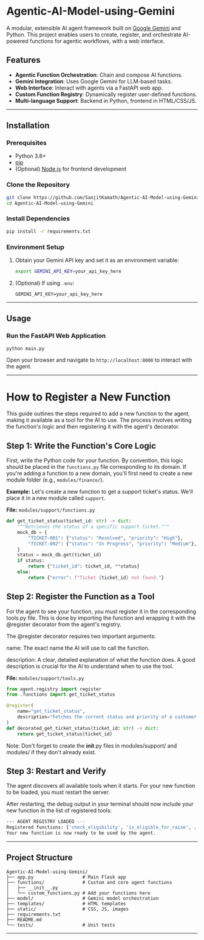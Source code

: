 # Agentic-AI-Model-using-Gemini

A modular, extensible AI agent framework built on [Google Gemini](https://deepmind.google/technologies/gemini/) and Python. This project enables users to create, register, and orchestrate AI-powered functions for agentic workflows, with a web interface.

## Features

- **Agentic Function Orchestration**: Chain and compose AI functions.
- **Gemini Integration**: Uses Google Gemini for LLM-based tasks.
- **Web Interface**: Interact with agents via a FastAPI web app.
- **Custom Function Registry**: Dynamically register user-defined functions.
- **Multi-language Support**: Backend in Python, frontend in HTML/CSS/JS.

---

## Installation

### Prerequisites

- Python 3.8+
- [pip](https://pip.pypa.io/en/stable/)
- (Optional) [Node.js](https://nodejs.org/) for frontend development

### Clone the Repository

```bash
git clone https://github.com/SanjitKamath/Agentic-AI-Model-using-Gemini.git
cd Agentic-AI-Model-using-Gemini
```

### Install Dependencies

```bash
pip install -r requirements.txt
```

### Environment Setup

1. Obtain your Gemini API key and set it as an environment variable:

   ```bash
   export GEMINI_API_KEY=your_api_key_here
   ```

2. (Optional) If using `.env`:

   ```
   GEMINI_API_KEY=your_api_key_here
   ```

---

## Usage

### Run the FastAPI Web Application

```bash
python main.py
```

Open your browser and navigate to `http://localhost:8000` to interact with the agent.

---

# How to Register a New Function

This guide outlines the steps required to add a new function to the agent, making it available as a tool for the AI to use. The process involves writing the function's logic and then registering it with the agent's decorator.


## Step 1: Write the Function's Core Logic

First, write the Python code for your function. By convention, this logic should be placed in the `functions.py` file corresponding to its domain. If you're adding a function to a new domain, you'll first need to create a new module folder (e.g., `modules/finance/`).

**Example:** Let's create a new function to get a support ticket's status. We'll place it in a new module called `support`.

**File:** `modules/support/functions.py`
```python
def get_ticket_status(ticket_id: str) -> dict:
    """Retrieves the status of a specific support ticket."""
    mock_db = {
        "TICKET-001": {"status": "Resolved", "priority": "High"},
        "TICKET-002": {"status": "In Progress", "priority": "Medium"},
    }
    status = mock_db.get(ticket_id)
    if status:
        return {"ticket_id": ticket_id, **status}
    else:
        return {"error": f"Ticket {ticket_id} not found."}
```
## Step 2: Register the Function as a Tool
For the agent to see your function, you must register it in the corresponding tools.py file. This is done by importing the function and wrapping it with the @register decorator from the agent's registry.

The @register decorator requires two important arguments:

name: The exact name the AI will use to call the function.

description: A clear, detailed explanation of what the function does. A good description is crucial for the AI to understand when to use the tool.

**File:** `modules/support/tools.py`

```python
from agent.registry import register
from .functions import get_ticket_status

@register(
    name="get_ticket_status",
    description="Fetches the current status and priority of a customer support ticket using its unique ID."
)
def decorated_get_ticket_status(ticket_id: str) -> dict:
    return get_ticket_status(ticket_id)
```
Note: Don't forget to create the __init__.py files in modules/support/ and modules/ if they don't already exist.

## Step 3: Restart and Verify
The agent discovers all available tools when it starts. For your new function to be loaded, you must restart the server.

After restarting, the debug output in your terminal should now include your new function in the list of registered tools:

```bash
--- AGENT REGISTRY LOADED ---
Registered functions: ['check_eligibility', 'is_eligible_for_raise', ..., 'get_ticket_status']
Your new function is now ready to be used by the agent.
```
---

## Project Structure

```
Agentic-AI-Model-using-Gemini/
├── app.py                  # Main Flask app
├── functions/              # Custom and core agent functions
│   ├── __init__.py
│   └── custom_functions.py # Add your functions here
├── model/                  # Gemini model orchestration
├── templates/              # HTML templates
├── static/                 # CSS, JS, images
├── requirements.txt
├── README.md
└── tests/                  # Unit tests
```

---

